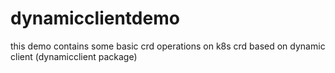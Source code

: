 # dynamicclientdemo

this demo contains some basic crd operations on k8s crd based on dynamic client (dynamicclient package)


